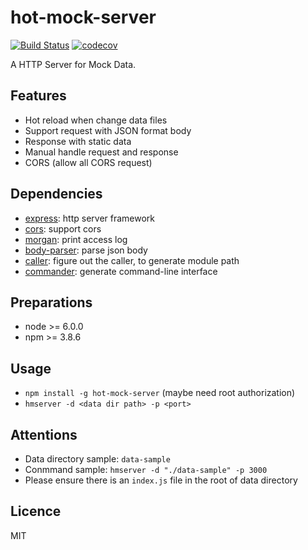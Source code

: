 # hot-mock-server

[![Build Status](https://travis-ci.org/39D/hot-mock-server.svg?branch=master)](https://travis-ci.org/39D/hot-mock-server)
[![codecov](https://codecov.io/gh/39D/hot-mock-server/branch/master/graph/badge.svg)](https://codecov.io/gh/39D/hot-mock-server)

A HTTP Server for Mock Data.

## Features

* Hot reload when change data files
* Support request with JSON format body
* Response with static data
* Manual handle request and response
* CORS (allow all CORS request)

## Dependencies

* [express](https://github.com/expressjs/express): http server framework
* [cors](https://github.com/expressjs/cors): support cors
* [morgan](https://github.com/expressjs/morgan): print access log
* [body-parser](https://github.com/expressjs/body-parser): parse json body
* [caller](totherik/caller): figure out the caller, to generate module path
* [commander](https://github.com/tj/commander.js): generate command-line interface

## Preparations

* node >= 6.0.0
* npm >= 3.8.6

## Usage

* `npm install -g hot-mock-server` (maybe need root authorization)
* `hmserver -d <data dir path> -p <port>`

## Attentions

* Data directory sample: `data-sample`
* Conmmand sample: `hmserver -d "./data-sample" -p 3000`
* Please ensure there is an `index.js` file in the root of data directory

## Licence

MIT